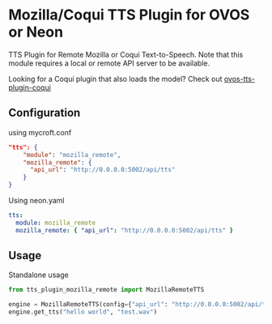 # Mozilla/Coqui TTS Plugin for OVOS or Neon

TTS Plugin for Remote Mozilla or Coqui Text-to-Speech. Note that this module requires a local or remote API server to be available.

Looking for a Coqui plugin that also loads the model? Check out [ovos-tts-plugin-coqui](https://github.com/OpenVoiceOS/ovos-tts-plugin-coqui)

## Configuration

using mycroft.conf

```json
"tts": {
    "module": "mozilla_remote",
    "mozilla_remote": {
      "api_url": "http://0.0.0.0:5002/api/tts"
    }
}
```

Using neon.yaml

```yaml
tts:
  module: mozilla_remote
  mozilla_remote: { "api_url": "http://0.0.0.0:5002/api/tts" }
```

## Usage

Standalone usage

```python
from tts_plugin_mozilla_remote import MozillaRemoteTTS

engine = MozillaRemoteTTS(config={"api_url": "http://0.0.0.0:5002/api/tts"})
engine.get_tts("hello world", "test.wav")
```
